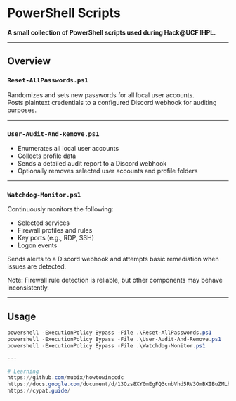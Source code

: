# PowerShell Scripts

**A small collection of PowerShell scripts used during Hack@UCF IHPL.**

---

## Overview

### `Reset-AllPasswords.ps1`  
Randomizes and sets new passwords for all local user accounts.  
Posts plaintext credentials to a configured Discord webhook for auditing purposes.

---

### `User-Audit-And-Remove.ps1`  
- Enumerates all local user accounts  
- Collects profile data  
- Sends a detailed audit report to a Discord webhook  
- Optionally removes selected user accounts and profile folders

---

### `Watchdog-Monitor.ps1`  
Continuously monitors the following:  
- Selected services  
- Firewall profiles and rules  
- Key ports (e.g., RDP, SSH)  
- Logon events  

Sends alerts to a Discord webhook and attempts basic remediation when issues are detected.  

Note: Firewall rule detection is reliable, but other components may behave inconsistently.

---

## Usage

```powershell
powershell -ExecutionPolicy Bypass -File .\Reset-AllPasswords.ps1
powershell -ExecutionPolicy Bypass -File .\User-Audit-And-Remove.ps1
powershell -ExecutionPolicy Bypass -File .\Watchdog-Monitor.ps1

---

# Learning
https://github.com/mubix/howtowinccdc
https://docs.google.com/document/d/13Ozs8XY0mEgFQ3cnbVhd5RV3OmBXIBuZMLhPSGonsuE/edit?tab=t.0#heading=h.gjojmcvrvz18
https://cypat.guide/
